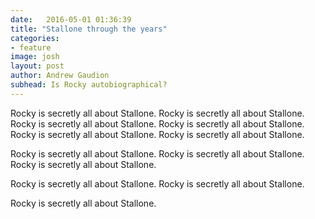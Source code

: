 ```yaml
---
date:   2016-05-01 01:36:39
title: "Stallone through the years"
categories:
- feature
image: josh
layout: post
author: Andrew Gaudion
subhead: Is Rocky autobiographical?
---
```

Rocky is secretly all about Stallone.
Rocky is secretly all about Stallone.
Rocky is secretly all about Stallone.
Rocky is secretly all about Stallone.
Rocky is secretly all about Stallone.
Rocky is secretly all about Stallone.

Rocky is secretly all about Stallone.
Rocky is secretly all about Stallone.
Rocky is secretly all about Stallone.


Rocky is secretly all about Stallone.
Rocky is secretly all about Stallone.

Rocky is secretly all about Stallone.